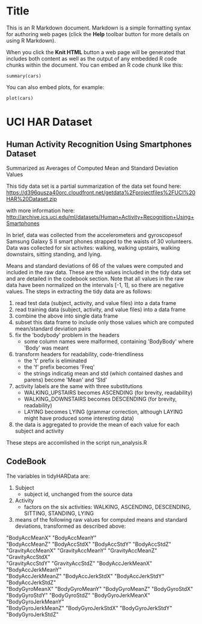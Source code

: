 Title
========================================================

This is an R Markdown document. Markdown is a simple formatting syntax for authoring web pages (click the **Help** toolbar button for more details on using R Markdown).

When you click the **Knit HTML** button a web page will be generated that includes both content as well as the output of any embedded R code chunks within the document. You can embed an R code chunk like this:

```{r}
summary(cars)
```

You can also embed plots, for example:

```{r fig.width=7, fig.height=6}
plot(cars)
```

UCI HAR Dataset
==============================

Human Activity Recognition Using Smartphones Dataset
----------------------------------------------------------
Summarized as Averages of Computed Mean and Standard Deviation Values

This tidy data set is a partial summarization of the data set found here:
https://d396qusza40orc.cloudfront.net/getdata%2Fprojectfiles%2FUCI%20HAR%20Dataset.zip

with more information here:
http://archive.ics.uci.edu/ml/datasets/Human+Activity+Recognition+Using+Smartphones

In brief, data was collected from the accelerometers and gyroscopesof Samsung Galaxy S II smart phones strapped to the waists of 30 volunteers. Data was collected for six activites: walking, walking upstairs, walking downstairs, sitting standing, and lying.

Means and standard deviations of 66 of the values were computed and included in the raw data. These are the values included in the tidy data set and are detailed in the codebook section. Note that all values in the raw data have been normalized on the intervals [-1, 1], so there are negative values. The steps in extracting the tidy data are as follows:

1. read test data (subject, activity, and value files) into a data frame
2. read training data (subject, activity, and value files) into a data frame
3. combine the above into single data frame
4. subset this data frame to include only those values which are computed mean/standard deviation pairs
5. fix the 'bodybody' problem in the headers
    * some column names were malformed, containing 'BodyBody' where 'Body' was meant
6. transform headers for readability, code-friendliness
    * the 't' prefix is eliminated
    * the 'f' prefix becomes 'Freq'
    * the strings indicatig mean and std (which contained dashes and parens) become 'Mean' and 'Std'
7. activity labels are the same with three substitutions
    * WALKING_UPSTAIRS becomes ASCENDING (for brevity, readability)
    * WALKING_DOWNSTAIRS becomes DESCENDING (for brevity, readability)
    * LAYING becomes LYING (grammar correction, although LAYING might have produced some interesting data)
8. the data is aggregated to provide the mean of each value for each subject and activity

These steps are accomlished in the script run_analysis.R
    


CodeBook
------------------------------
The variables in tidyHARData are:
1. Subject
    * subject id, unchanged from the source data
2. Activity
    * factors on the six activities: WALKING, ASCENDING, DESCENDING, SITTING, STANDING, LYING
3. means of the following raw values for computed means and standard deviations, transformed as described above:

"BodyAccMeanX"            "BodyAccMeanY"           
"BodyAccMeanZ"            "BodyAccStdX"             "BodyAccStdY"             "BodyAccStdZ"            
"GravityAccMeanX"         "GravityAccMeanY"         "GravityAccMeanZ"         "GravityAccStdX"         
"GravityAccStdY"          "GravityAccStdZ"          "BodyAccJerkMeanX"        "BodyAccJerkMeanY"       
"BodyAccJerkMeanZ"        "BodyAccJerkStdX"         "BodyAccJerkStdY"         "BodyAccJerkStdZ"        
"BodyGyroMeanX"           "BodyGyroMeanY"           "BodyGyroMeanZ"           "BodyGyroStdX"           
"BodyGyroStdY"            "BodyGyroStdZ"            "BodyGyroJerkMeanX"       "BodyGyroJerkMeanY"      
"BodyGyroJerkMeanZ"       "BodyGyroJerkStdX"        "BodyGyroJerkStdY"        "BodyGyroJerkStdZ"       


